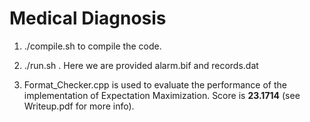 # Medical Diagnosis

1. ./compile.sh to compile the code.

2. ./run.sh <bif file for bayesian network> <datafile>. Here we are provided alarm.bif and records.dat 

3. Format_Checker.cpp is used to evaluate the performance of the implementation of Expectation Maximization. Score is **23.1714** (see Writeup.pdf for more info).
